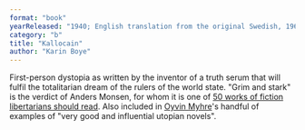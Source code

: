 ```yaml
---
format: "book"
yearReleased: "1940; English translation from the original Swedish, 1966"
category: "b"
title: "Kallocain"
author: "Karin Boye"
---
```

 First-person dystopia as written by the inventor of a truth serum that will  fulfil the totalitarian dream of the rulers of the world state. "Grim and stark"  is the verdict of Anders Monsen, for whom it is one of <a href="http://www.andersmonsen.com/50-works-of-fiction-libertarians-should-read/"> 50 works of fiction libertarians should read</a>. Also included in <a href="http://www.libertarian.co.uk/lapubs/cultn/cultn009.pdf">Oyvin Myhre</a>'s  handful of examples of "very good and influential utopian novels".
  